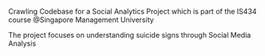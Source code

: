 Crawling Codebase for a Social Analytics Project which is part of the IS434 course @Singapore Management University

The project focuses on understanding suicide signs through Social Media Analysis
